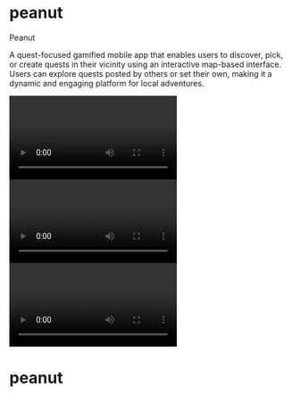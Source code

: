 # peanut
Peanut

A quest-focused gamified mobile app that enables users to discover, pick, or create quests in their vicinity using an interactive map-based interface. Users can explore quests posted by others or set their own, making it a dynamic and engaging platform for local adventures.

[<video src="[-6229350640410307270.MP4](https://github.com/josephhhlee/peanut/blob/ba69201957beab8bc4094d0fe71c22dc6eab66c3/-6229350640410307270.MP4)" width="300" />](https://github.com/josephhhlee/peanut/blob/ba69201957beab8bc4094d0fe71c22dc6eab66c3/-6229350640410307270.MP4)
[<video src="1347788171388375508.mov" width="300" />](https://github.com/josephhhlee/peanut/blob/ba69201957beab8bc4094d0fe71c22dc6eab66c3/1347788171388375508.mov)
[<video src="4204938817951669399.MP4" width="300" />](https://github.com/josephhhlee/peanut/blob/ba69201957beab8bc4094d0fe71c22dc6eab66c3/4204938817951669399.MP4)
# peanut
